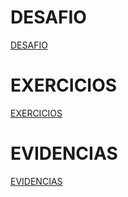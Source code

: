
# DESAFIO

[DESAFIO](/Sprint%207/Desafio/README.md)

# EXERCICIOS

[EXERCICIOS](/Sprint%207/Exercicios)

# EVIDENCIAS

[EVIDENCIAS](/Sprint%207/Evidencias)

